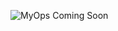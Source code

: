 ![MyOps Coming Soon](https://github.com/myopscode/.github/assets/4765/23786694-4eb0-4fd2-9435-b4fe2f59be02)
